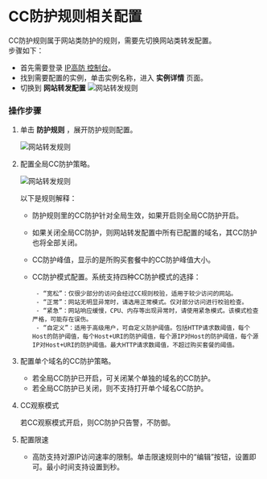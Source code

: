# CC防护规则相关配置
CC防护规则属于网站类防护的规则，需要先切换网站类转发配置。</BR>
步骤如下：
- 首先需要登录 [IP高防 控制台](https://ip-anti-console.jdcloud.com/instancelist)。
- 找到需要配置的实例，单击实例名称，进入 **实例详情** 页面。
- 切换到 **网站转发配置** 
    ![网站转发规则](https://github.com/jdcloudcom/cn/blob/edit/image/Advanced%20Anti-DDoS/web-rule%2002.png)

### 操作步骤

1. 单击 **防护规则** ，展开防护规则配置。

    ![网站转发规则](https://github.com/jdcloudcom/cn/blob/edit/image/Advanced%20Anti-DDoS/web-rule%2004.png)

2. 配置全局CC防护策略。

    ![网站转发规则](https://github.com/jdcloudcom/cn/blob/edit/image/Advanced%20Anti-DDoS/CC%20rules%2001.png)

    以下是规则解释：
    
    * 防护规则里的CC防护针对全局生效，如果开启则全局CC防护开启。
    * 如果关闭全局CC防护，则网站转发配置中所有已配置的域名，其CC防护也将全部关闭。
    * CC防护峰值，显示的是所购买套餐中的CC防护峰值大小。
    * CC防护模式配置。系统支持四种CC防护模式的选择：
    
           - “宽松”：仅很少部分的访问会经过CC规则校验，适用于较少访问的网站。
           - “正常”：网站无明显异常时，请选用正常模式。仅对部分访问进行校验检查。
           - “紧急”：网站响应缓慢，CPU、内存等出现异常时，请使用紧急模式。该模式检查严格，可能存在误伤。
           - “自定义”：适用于高级用户，可自定义防护阈值。包括HTTP请求数阈值，每个Host的防护阈值，每个Host+URI的防护阈值，每个源IP对Host的防护阈值，每个源IP对Host+URI的防护阈值。最大HTTP请求数阈值，不超过购买套餐的阈值。

3. 配置单个域名的CC防护策略。

    * 若全局CC防护已开启，可关闭某个单独的域名的CC防护。
    * 若全局CC防护已关闭，则不支持打开单个域名CC防护。

4. CC观察模式

    若CC观察模式开启，则CC防护只告警，不防御。

5. 配置限速

    * 高防支持对源IP访问速率的限制。单击限速规则中的“编辑”按钮，设置即可。最小时间支持设置到秒。
 
